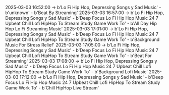 2025-03-03 16:52:00 -> b'Lo Fi Hip Hop, Depressing Songs y Sad Music' - b'unknown' - b'Beat By Streaming'
2025-03-03 16:57:00 -> b'Lo Fi Hip Hop, Depressing Songs y Sad Music' - b'Deep Focus Lo Fi Hip Hop Music 24 7 Upbeat Chill Lofi HipHop To Stream Study Game Work To' - b'All Day Hip Hop Lo Fi Streaming Music'
2025-03-03 17:01:00 -> b'Lo Fi Hip Hop, Depressing Songs y Sad Music' - b'Deep Focus Lo Fi Hip Hop Music 24 7 Upbeat Chill Lofi HipHop To Stream Study Game Work To' - b'Background Music For Stress Relief'
2025-03-03 17:05:00 -> b'Lo Fi Hip Hop, Depressing Songs y Sad Music' - b'Deep Focus Lo Fi Hip Hop Music 24 7 Upbeat Chill Lofi HipHop To Stream Study Game Work To' - b'Beat For Streaming'
2025-03-03 17:08:00 -> b'Lo Fi Hip Hop, Depressing Songs y Sad Music' - b'Deep Focus Lo Fi Hip Hop Music 24 7 Upbeat Chill Lofi HipHop To Stream Study Game Work To' - b'Background Lofi Music'
2025-03-03 17:12:00 -> b'Lo Fi Hip Hop, Depressing Songs y Sad Music' - b'Deep Focus Lo Fi Hip Hop Music 24 7 Upbeat Chill Lofi HipHop To Stream Study Game Work To' - b'Chill HipHop Live Stream'
